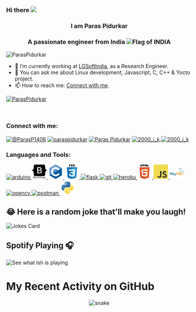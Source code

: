 ### Hi there <img src="https://media.giphy.com/media/hvRJCLFzcasrR4ia7z/giphy.gif" width="28" />



<h3 align="center">I am Paras Pidurkar</h3>
<h3 align="center">A passionate engineer from India 
  <span>
    <img src="https://emojipedia-us.s3.dualstack.us-west-1.amazonaws.com/thumbs/120/twitter/154/flag-for-india_1f1ee-1f1f3.png" alt="Flag of INDIA" width="28" />
  </span>
</h3>

<p align="left"> <img src="https://komarev.com/ghpvc/?username=ishkapoor2000&label=Profile%20views&color=0e75b6&style=flat" alt="ParasPidurkar" /> </p>

- 🔭 I’m currently working at <a href="https://www.lgsoftindia.com/" alt="https://www.lgsoftindia.com/" />LGSoftIndia</a>, as a Research Engineer.
- 💬 You can ask me about Linux development, Javascript, C, C++ & Yocto project.
- 📫 How to reach me: <a href="#connect-with-me" rel="noopener" target="_blank">Connect with me</a>.
<p align="left"> <a href="https://github.com/ryo-ma/github-profile-trophy"><img src="https://github-profile-trophy.vercel.app/?username=ParasPidurkar" alt="ParasPidurkar" /></a></p>

<p align="left"> <a href="https://twitter.com/" target="blank"><img src="https://img.shields.io/twitter/follow/?logo=twitter&style=for-the-badge" alt="" /></a> </p>

<h3 id="connect-with-me" align="left">Connect with me:</h3>
<p align="left">
  <a href="https://twitter.com/ParasP1406" target="blank"><img align="center" src="https://cdn-icons-png.flaticon.com/512/733/733579.png" alt="@ParasP1406" height="40" width="40" /></a>
  <a href="https://linkedin.com/in/paras-pidurkar-aba252136" target="blank"><img align="center" src="https://image0.flaticon.com/icons/png/128/174/174857.png" alt="paraspidurkar" height="40" width="40" /></a>
  <a href="https://fb.com/paraspidurkar" target="blank"><img align="center" src="https://image.flaticon.com/icons/png/512/733/733547.png" alt="Paras Pidurkar" height="40" width="40" /></a>
  <a href="mailto:paraspidurkar97@gmail.com?'Reching out to you'='Hi, I want to enwuire about...'" rel="noopener" target="_blank"><img align="center" src="https://image.flaticon.com/icons/png/512/732/732200.png" alt="2000_i_k" height="40" width="40" /></fa>
  <a href="https://instagram.com/2000_i_k" target="blank"><img align="center" src="https://image.flaticon.com/icons/png/512/1409/1409946.png" alt="2000_i_k" height="40" width="40" /></a>
</p>

<h3 align="left">Languages and Tools:</h3>
<p align="left"> <a href="https://www.arduino.cc/" target="_blank"> <img src="https://cdn.worldvectorlogo.com/logos/arduino-1.svg" alt="arduino" width="40" height="40"/> </a> <a href="https://getbootstrap.com" target="_blank"> <img src="https://raw.githubusercontent.com/devicons/devicon/master/icons/bootstrap/bootstrap-plain-wordmark.svg" alt="bootstrap" width="40" height="40"/> </a> <a href="https://www.cprogramming.com/" target="_blank"> <img src="https://raw.githubusercontent.com/devicons/devicon/master/icons/c/c-original.svg" alt="c" width="40" height="40"/> </a> <a href="https://www.w3schools.com/css/" target="_blank"> <img src="https://raw.githubusercontent.com/devicons/devicon/master/icons/css3/css3-original-wordmark.svg" alt="css3" width="40" height="40"/> </a> <a href="https://flask.palletsprojects.com/" target="_blank"> <img src="https://www.vectorlogo.zone/logos/pocoo_flask/pocoo_flask-icon.svg" alt="flask" width="40" height="40"/> </a> <a href="https://git-scm.com/" target="_blank"> <img src="https://www.vectorlogo.zone/logos/git-scm/git-scm-icon.svg" alt="git" width="40" height="40"/> </a> <a href="https://heroku.com" target="_blank"> <img src="https://www.vectorlogo.zone/logos/heroku/heroku-icon.svg" alt="heroku" width="40" height="40"/> </a> <a href="https://www.w3.org/html/" target="_blank"> <img src="https://raw.githubusercontent.com/devicons/devicon/master/icons/html5/html5-original-wordmark.svg" alt="html5" width="40" height="40"/> </a> <a href="https://developer.mozilla.org/en-US/docs/Web/JavaScript" target="_blank"> <img src="https://raw.githubusercontent.com/devicons/devicon/master/icons/javascript/javascript-original.svg" alt="javascript" width="40" height="40"/> </a> <a href="https://www.mysql.com/" target="_blank"> <img src="https://raw.githubusercontent.com/devicons/devicon/master/icons/mysql/mysql-original-wordmark.svg" alt="mysql" width="40" height="40"/> </a> <a href="https://opencv.org/" target="_blank"> <img src="https://www.vectorlogo.zone/logos/opencv/opencv-icon.svg" alt="opencv" width="40" height="40"/> </a> <a href="https://postman.com" target="_blank"> <img src="https://www.vectorlogo.zone/logos/getpostman/getpostman-icon.svg" alt="postman" width="40" height="40"/> </a> <a href="https://www.python.org" target="_blank"> <img src="https://raw.githubusercontent.com/devicons/devicon/master/icons/python/python-original.svg" alt="python" width="40" height="40"/> </a>  </p>

<!-- <p><img align="left" src="https://github-readme-stats.vercel.app/api/top-langs?username=ishkapoor2000&show_icons=true&locale=en&layout=compact" alt="ishkapoor2000" /></p>

<p>&nbsp;<img align="center" src="https://github-readme-stats.vercel.app/api?username=ishkapoor2000&show_icons=true&locale=en" alt="ishkapoor2000" /></p>

<p><img align="center" src="https://github-readme-streak-stats.herokuapp.com/?user=ishkapoor2000&" alt="ishkapoor2000" /></p> -->

<!-- ## Contribution Skyline - 2020
<p>
  <a href="https://skyline.github.com/ishkapoor2000/2020" target="_blank">
    <img height="400" width="auto" src="./Skyline-Github-Contributons/Skyline-Github-Contributon-2020.gif" alt="Skyline Github Contributon 2020" />
  </a>
</p> -->

<!-- ## Contribution Skyline - 2021
<p>
  <a href="https://skyline.github.com/ishkapoor2000/2021" target="_blank">
    <img height="400" width="auto" src="./Skyline-Github-Contributons/Skyline-Github-Contributon-2021.gif" alt="Skyline Github Contributon 2021" />
  </a>
</p> -->


## 😂 Here is a random joke that'll make you laugh!
![Jokes Card](https://readme-jokes.vercel.app/api)

## Spotify Playing 🎧
![See what Ish is playing](https://spotify-recently-played-readme.vercel.app/api?user=31kktsuzcjget5ji54nlj5milptm&width=700&count=7)

# My Recent Activity on GitHub
<!--START_SECTION:activity-->
<!-- 1. 🎉 Merged PR [#5](https://github.com/ishkapoor2000/FIRE_FIGHTING_AUTOMATED_ROBOT/pull/5) in [ishkapoor2000/FIRE_FIGHTING_AUTOMATED_ROBOT](https://github.com/ishkapoor2000/FIRE_FIGHTING_AUTOMATED_ROBOT)
2. 🎉 Merged PR [#1](https://github.com/ishkapoor2000/qr-code-component-main/pull/1) in [ishkapoor2000/qr-code-component-main](https://github.com/ishkapoor2000/qr-code-component-main)
3. 💪 Opened PR [#1](https://github.com/ishkapoor2000/qr-code-component-main/pull/1) in [ishkapoor2000/qr-code-component-main](https://github.com/ishkapoor2000/qr-code-component-main)
4. 🗣 Commented on [#99](https://github.com/draftbit/twitter-lite/issues/99) in [draftbit/twitter-lite](https://github.com/draftbit/twitter-lite)
5. 🗣 Commented on [#124](https://github.com/draftbit/twitter-lite/issues/124) in [draftbit/twitter-lite](https://github.com/draftbit/twitter-lite) -->
<!--END_SECTION:activity-->

<!-- <img alt="0xSebin's Activity Graph" src="https://activity-graph.herokuapp.com/graph?username=ishkapoor2000&bg_color=1F222E&color=F8D866&line=F85D7F&point=FFFFFF&hide_border=true" /> -->

<!-- [![](./images/peerlist-profile.png)](https://peerlist.io/ishkapoor) -->


<p align="center">
  <img src="https://github.com/ishkapoor2000/ishkapoor2000/blob/output/github-contribution-grid-snake.gif" alt="snake"></center>
</p>

